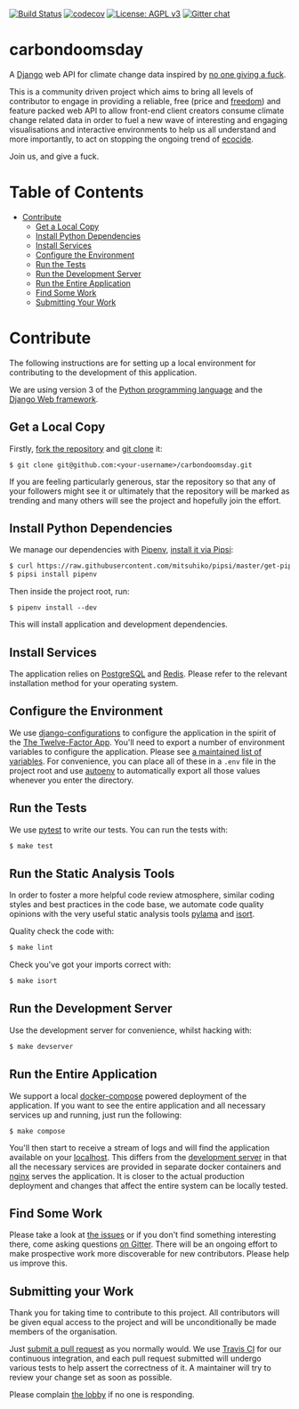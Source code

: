 [![Build Status](https://travis-ci.org/giving-a-fuck-about-climate-change/carbondoomsday.svg?branch=master)](https://travis-ci.org/giving-a-fuck-about-climate-change/carbondoomsday)
[![codecov](https://codecov.io/gh/giving-a-fuck-about-climate-change/carbondoomsday/branch/master/graph/badge.svg)](https://codecov.io/gh/giving-a-fuck-about-climate-change/carbondoomsday)
[![License: AGPL v3](https://img.shields.io/badge/License-AGPL%20v3-blue.svg)](http://www.gnu.org/licenses/agpl-3.0)
[![Gitter chat](https://badges.gitter.im/giving-a-fuck-about-climate-change/gitter.png)](https://gitter.im/giving-a-fuck-about-climate-change/gitter)

# carbondoomsday

A [Django] web API for climate change data inspired by [no one giving a fuck].

This is a community driven project which aims to bring all levels of
contributor to engage in providing a reliable, free (price and [freedom]) and
feature packed web API to allow front-end client creators consume climate
change related data in order to fuel a new wave of interesting and engaging
visualisations and interactive environments to help us all understand and more
importantly, to act on stopping the ongoing trend of [ecocide].

Join us, and give a fuck.

[Django]: https://www.djangoproject.com/
[no one giving a fuck]: http://titojankowski.com/no-one-gives-a-fck-about-climate-change/
[freedom]: https://fsfe.org/about/basics/freesoftware.en.html
[ecocide]: https://en.wikipedia.org/wiki/Ecocide

# Table of Contents

  * [Contribute](#contribute-to-development)
    * [Get a Local Copy](#get-a-local-copy)
    * [Install Python Dependencies](#install-python-dependencies)
    * [Install Services](#install-services)
    * [Configure the Environment](#configure-the-environment)
    * [Run the Tests](#run-the-tests)
    * [Run the Development Server](#run-the-development-server)
    * [Run the Entire Application](#run-the-entire-application)
    * [Find Some Work](#find-some-work)
    * [Submitting Your Work](#submitting-your-work)

# Contribute

The following instructions are for setting up a local environment for
contributing to the development of this application.

We are using version 3 of the [Python programming language] and the [Django Web
framework].

[Python programming language]: https://www.python.org/
[Django Web framework]: https://www.djangoproject.com/

## Get a Local Copy

Firstly, [fork the repository] and [git clone] it:

[fork the repository]: https://help.github.com/articles/fork-a-repo://help.github.com/articles/fork-a-repo/
[git clone]: https://git-scm.com/book/en/Getting-Started-Git-Basics

```
$ git clone git@github.com:<your-username>/carbondoomsday.git
```

If you are feeling particularly generous, star the repository so that any of
your followers might see it or ultimately that the repository will be marked as
trending and many others will see the project and hopefully join the effort.

## Install Python Dependencies

We manage our dependencies with [Pipenv], [install it via Pipsi]:

[Pipenv]: http://pipenv.org/
[Install it via Pipsi]: http://docs.pipenv.org/en/latest/advanced.html#fancy-installation-of-pipenv

``` bash
$ curl https://raw.githubusercontent.com/mitsuhiko/pipsi/master/get-pipsi.py | python3
$ pipsi install pipenv
```

Then inside the project root, run:

```
$ pipenv install --dev
```

This will install application and development dependencies.

## Install Services

The application relies on [PostgreSQL] and [Redis]. Please refer to the
relevant installation method for your operating system.

[PostgreSQL]: https://www.postgresql.org/
[Redis]: https://redis.io/

## Configure the Environment

We use [django-configurations] to configure the application in the spirit of
the [The Twelve-Factor App]. You'll need to export a number of environment
variables to configure the application. Please see [a maintained list of
variables]. For convenience, you can place all of these in a `.env` file in the
project root and use [autoenv] to automatically export all those values
whenever you enter the directory.

[django-configurations]: https://github.com/jazzband/django-configurations
[The Twelve-Factor App]: https://12factor.net/config
[autoenv]:https://github.com/kennethreitz/autoenv
[a maintained list of variables]: https://github.com/giving-a-fuck-about-climate-change/carbondoomsday/blob/master/dockercompose/app/carbondoomsday.env

## Run the Tests

We use [pytest] to write our tests. You can run the tests with:

``` bash
$ make test
```

[pytest]: https://docs.pytest.org/en/latest/

## Run the Static Analysis Tools

In order to foster a more helpful code review atmosphere, similar coding styles
and best practices in the code base, we automate code quality opinions with the
very useful static analysis tools [pylama] and [isort].

[pylama]: https://github.com/klen/pylama
[isort]: https://github.com/timothycrosley/isort

Quality check the code with:

``` bash
$ make lint
```

Check you've got your imports correct with:

``` bash
$ make isort
```

## Run the Development Server

Use the development server for convenience, whilst hacking with:

``` bash
$ make devserver
```

## Run the Entire Application

We support a local [docker-compose] powered deployment of the application. If you want to see
the entire application and all necessary services up and running, just run the following:

[docker-compose]: https://docs.docker.com/compose/

```
$ make compose
```

You'll then start to receive a stream of logs and will find the application available on your [localhost].
This differs from the [development server] in that all the necessary services are provided in separate docker
containers and [nginx] serves the application. It is closer to the actual production deployment and changes that
affect the entire system can be locally tested.

[localhost]: http://localhost/
[development server]: #run-the-development-server
[nginx]: https://www.nginx.com/resources/wiki/

## Find Some Work

Please take a look at [the issues] or if you don't find something interesting
there, come asking questions [on Gitter]. There will be an ongoing effort to
make prospective work more discoverable for new contributors. Please help us
improve this.

[the issues]: https://github.com/giving-a-fuck-about-climate-change/carbondoomsday/issues/11
[on Gitter]: https://gitter.im/giving-a-fuck-about-climate-change/Lobby

## Submitting your Work

Thank you for taking time to contribute to this project. All contributors will
be given equal access to the project and will be unconditionally be made
members of the organisation.

Just [submit a pull request] as you normally would. We use [Travis CI] for our
continuous integration, and each pull request submitted will undergo various
tests to help assert the correctness of it. A maintainer will try to review
your change set as soon as possible.

Please complain [the lobby] if no one is responding.

[submit a pull request]: https://help.github.com/articles/creating-a-pull-request/
[Travis CI]: https://travis-ci.org/
[the lobby]: https://gitter.im/giving-a-fuck-about-climate-change/Lobby
